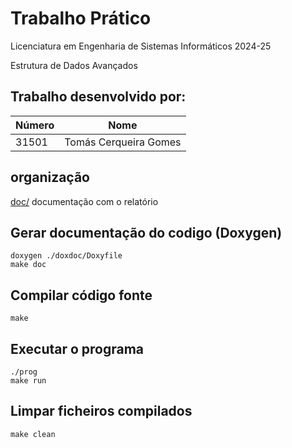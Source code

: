 # Trabalho Prático

Licenciatura em Engenharia de Sistemas Informáticos 2024-25

Estrutura de Dados Avançados

## Trabalho desenvolvido por:
| Número | Nome |
| -----  | ---- |
| 31501  | Tomás Cerqueira Gomes |


## organização
[doc/](./doc/)  documentação com o relatório

## Gerar documentação do codigo (Doxygen)
```[bash]
doxygen ./doxdoc/Doxyfile
make doc
```
## Compilar código fonte
```[bash]
make 
``` 
## Executar o programa
```[bash]
./prog
make run
```
## Limpar ficheiros compilados
```[bash]
make clean
```